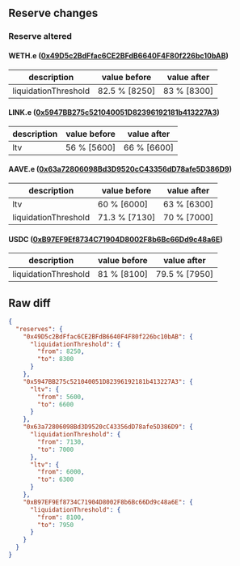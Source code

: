 ## Reserve changes

### Reserve altered

#### WETH.e ([0x49D5c2BdFfac6CE2BFdB6640F4F80f226bc10bAB](https://snowtrace.io/address/0x49D5c2BdFfac6CE2BFdB6640F4F80f226bc10bAB))

| description | value before | value after |
| --- | --- | --- |
| liquidationThreshold | 82.5 % [8250] | 83 % [8300] |


#### LINK.e ([0x5947BB275c521040051D82396192181b413227A3](https://snowtrace.io/address/0x5947BB275c521040051D82396192181b413227A3))

| description | value before | value after |
| --- | --- | --- |
| ltv | 56 % [5600] | 66 % [6600] |


#### AAVE.e ([0x63a72806098Bd3D9520cC43356dD78afe5D386D9](https://snowtrace.io/address/0x63a72806098Bd3D9520cC43356dD78afe5D386D9))

| description | value before | value after |
| --- | --- | --- |
| ltv | 60 % [6000] | 63 % [6300] |
| liquidationThreshold | 71.3 % [7130] | 70 % [7000] |


#### USDC ([0xB97EF9Ef8734C71904D8002F8b6Bc66Dd9c48a6E](https://snowtrace.io/address/0xB97EF9Ef8734C71904D8002F8b6Bc66Dd9c48a6E))

| description | value before | value after |
| --- | --- | --- |
| liquidationThreshold | 81 % [8100] | 79.5 % [7950] |


## Raw diff

```json
{
  "reserves": {
    "0x49D5c2BdFfac6CE2BFdB6640F4F80f226bc10bAB": {
      "liquidationThreshold": {
        "from": 8250,
        "to": 8300
      }
    },
    "0x5947BB275c521040051D82396192181b413227A3": {
      "ltv": {
        "from": 5600,
        "to": 6600
      }
    },
    "0x63a72806098Bd3D9520cC43356dD78afe5D386D9": {
      "liquidationThreshold": {
        "from": 7130,
        "to": 7000
      },
      "ltv": {
        "from": 6000,
        "to": 6300
      }
    },
    "0xB97EF9Ef8734C71904D8002F8b6Bc66Dd9c48a6E": {
      "liquidationThreshold": {
        "from": 8100,
        "to": 7950
      }
    }
  }
}
```